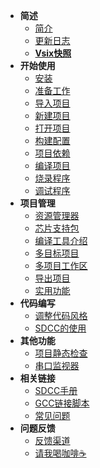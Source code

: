 - **简述**
  - [简介](README.md)
  - [更新日志](https://marketplace.visualstudio.com/items/CL.eide/changelog)
  - [**Vsix快照**](https://cloud.github0null.io/s/1oCE)
- **开始使用**
  - [安装](zh-cn/install.md)
  - [准备工作](zh-cn/prepare_work.md)
  - [导入项目](zh-cn/import_project.md)
  - [新建项目](zh-cn/create_project.md)
  - [打开项目](zh-cn/open_project.md)
  - [构建配置](zh-cn/builder_config.md)
  - [项目依赖](zh-cn/project_deps.md)
  - [编译项目](zh-cn/build_project.md)
  - [烧录程序](zh-cn/download_to_device.md)
  - [调试程序](zh-cn/debug_project.md)
- **项目管理**
  - [资源管理器](zh-cn/project_manager.md)
  - [芯片支持包](zh-cn/chip_support_pack.md)
  - [编译工具介绍](zh-cn/toolchain_support.md)
  - [多目标项目](zh-cn/project_targets.md)
  - [多项目工作区](zh-cn/multi_prj_workspace.md)
  - [导出项目](zh-cn/export_project.md)
  - [实用功能](zh-cn/utility_functions.md)
- **代码编写**
  - [调整代码风格](zh-cn/code_format.md)
  - [SDCC的使用](zh-cn/sdcc.md)
- **其他功能**
  - [项目静态检查](zh-cn/cppcheck.md)
  - [串口监视器](zh-cn/serialport_monitor.md)
- **相关链接**
  - [SDCC手册](http://sdcc.sourceforge.net/doc/sdccman.pdf)
  - [GCC链接脚本](https://sourceware.org/binutils/docs/ld/index.html#SEC_Contents)
  - [常见问题](https://discuss.em-ide.com/t/FAQ)
- **问题反馈**
  - [反馈渠道](zh-cn/issue_report.md)
  - [请我喝咖啡☕](zh-cn/coffee.md)

